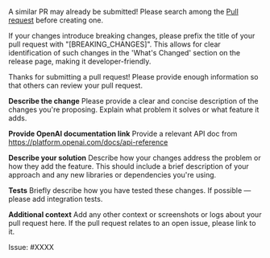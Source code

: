 A similar PR may already be submitted!
Please search among the [Pull request](https://github.com/edmondfrank/go-giteeai/pulls) before creating one.

If your changes introduce breaking changes, please prefix the title of your pull request with "[BREAKING_CHANGES]". This allows for clear identification of such changes in the 'What's Changed' section on the release page, making it developer-friendly.

Thanks for submitting a pull request! Please provide enough information so that others can review your pull request.

**Describe the change**
Please provide a clear and concise description of the changes you're proposing. Explain what problem it solves or what feature it adds.

**Provide OpenAI documentation link**
Provide a relevant API doc from https://platform.openai.com/docs/api-reference

**Describe your solution**
Describe how your changes address the problem or how they add the feature. This should include a brief description of your approach and any new libraries or dependencies you're using.

**Tests**
Briefly describe how you have tested these changes. If possible — please add integration tests.

**Additional context**
Add any other context or screenshots or logs about your pull request here. If the pull request relates to an open issue, please link to it.

Issue: #XXXX

